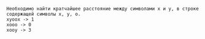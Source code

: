     Необходимо найти кратчайшее расстояние между символами x и y, в строке содержащей символы x, y, o.
    xyoox -> 1
    xooo -> 0
    xooy -> 3
